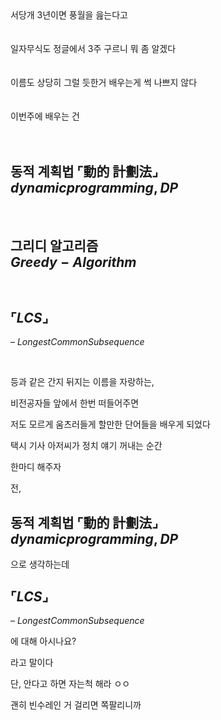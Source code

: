 <br><br>
서당개 3년이면 풍월을 읊는다고
<br><br><br>
일자무식도 정글에서 3주 구르니 뭐 좀 알겠다
<br><br><br>
이름도 상당히 그럴 듯한거 배우는게 썩 나쁘지 않다
<br><br><br>
이번주에 배우는 건
<br><br><br>

동적 계획법 ⌜動的 計劃法⌟  <br>
$dynamic programming, DP$
--

<br>

그리디 알고리즘<br>
$Greedy-Algorithm$
--

<br>

$⌜LCS⌟$
--
– $Longest Common Subsequence$

<br>

등과 같은 간지 뒤지는 이름을 자랑하는,

비전공자들 앞에서 한번 떠들어주면

저도 모르게 움츠러들게 할만한 단어들을 배우게 되었다

택시 기사 아저씨가 정치 얘기 꺼내는 순간

한마디 해주자

전,

동적 계획법 ⌜動的 計劃法⌟  <br>
$dynamic programming, DP$
--
으로 생각하는데

$⌜LCS⌟$
--
– $Longest Common Subsequence$

에 대해 아시나요?

라고 말이다

단, 안다고 하면 자는척 해라 ㅇㅇ

괜히 빈수레인 거 걸리면 쪽팔리니까


<br><br><br>


<script src="https://utteranc.es/client.js"
        repo="anjun206/anjun206.github.io"
        issue-term="pathname"
        label="💬 utterances"
        theme="github-light"
        crossorigin="anonymous"
        async>
</script>
